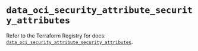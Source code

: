 # `data_oci_security_attribute_security_attributes`

Refer to the Terraform Registry for docs: [`data_oci_security_attribute_security_attributes`](https://registry.terraform.io/providers/hashicorp/oci/7.19.0/docs/data-sources/security_attribute_security_attributes).
